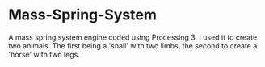 # Mass-Spring-System
A mass spring system engine coded using Processing 3. I used it to create two animals. The first being a 'snail' with two limbs, the second to create a 'horse' with two legs.
